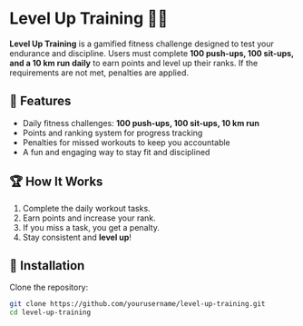 # Level Up Training 🚀🔥

**Level Up Training** is a gamified fitness challenge designed to test your endurance and discipline. Users must complete **100 push-ups, 100 sit-ups, and a 10 km run daily** to earn points and level up their ranks. If the requirements are not met, penalties are applied.  

## 🚀 Features  
- Daily fitness challenges: **100 push-ups, 100 sit-ups, 10 km run**  
- Points and ranking system for progress tracking  
- Penalties for missed workouts to keep you accountable  
- A fun and engaging way to stay fit and disciplined  

## 🏆 How It Works  
1. Complete the daily workout tasks.  
2. Earn points and increase your rank.  
3. If you miss a task, you get a penalty.  
4. Stay consistent and **level up**!  

## 📌 Installation  
Clone the repository:  
```sh
git clone https://github.com/yourusername/level-up-training.git
cd level-up-training
